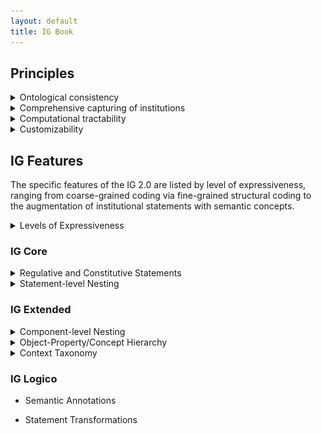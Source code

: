```yaml
---
layout: default
title: IG Book
---
```


## Principles

<details>
  <summary>Ontological consistency</summary><br/>
  
Ontological consistency describes the unambiguous characterization of the function linkage of components in institutional statements with respect to each and/or the institutional setting. A specific refinement introduced in the IG 2.0 is the distinction between activation conditions and execution constraints as part of a statement specification.<br/>
  
</details>

<details>
  <summary>Comprehensive capturing of institutions</summary><br/>

Comprehensiveness in the context of the IG describes the ability to parse institutional statements comprehensively without omitting relevant institutional statement (e.g., omitting statements, or information within statements). Specifically the integrated treatment of regulative and constitutive statement forms address this issue, alongside the different forms of nesting that capture institutional information in detail.

</details>

<details>
  <summary>Computational tractability</summary><br/>
  
Computational tractability interacts with the objective of ontological consistency by making components and statements as a whole accessible for computational treatment. This includes the well-defined nature of components as well as enabling fine-grained parsing of institutional statements.

</details>

<details>
  <summary>Customizability</summary><br/>
  
The IG has found application in diverse domains. The refined IG aims at better accommodating diverse applications of the IG by allowing the analyst to selective apply or forego features of the IG as part of the parsing process. The aim is to extract information that best corresponds to downstream use using particular analytical techniques (e.g., statistical treatment, behavioral modeling, formal reasoning).

</details>
  
## IG Features

The specific features of the IG 2.0 are listed by level of expressiveness, ranging from coarse-grained coding via fine-grained structural coding to the augmentation of institutional statements with semantic concepts. 

<details>
<summary>Levels of Expressiveness</summary><br/>

Levels of expressiveness reflect the different levels of detail and focus at which institutional statements are encoded to meet different analytical objectives. 
  
*IG Core* as the basic level aims at capturing institutional information broadly, but comprehensively. Central here is the compatibility to the original Institutional Grammar by Crawford and Ostrom, alongside conceptual refinements that increase the ontological consistency and rigor of the IG. Specific examples include the distinction between activation conditions (conditions that lead to the applicability of a given institutional statements) and execution constraints (qualifications of the activity or function of the institutional statement) as part of the *Context* components (*Conditions* in Crawford and Ostrom's version), as well as the introduction of a constitutive syntactic form that enables a comprehensive capturing of institutional information.<br/>  
  
*IG Extended* aims at capturing *structural detail* by allowing fine-grained parsing on component level (i.e., parsing of institutional information within individual components), as well as extraction of richer conceptual structures embedded in institutional statements (e.g., conceptual relationships between entities in component property). This further includes the richer contextualization of selected components based on annotations of *Context*.<br/>
  
'IG Logico*, as the highest level of expressiveness, focuses on the semantic aspects of the institutional information, and specifically the epistemological embedding of the statement parsing in the theory and/or frameworks of interest. This includes the augmentation of encoded information with semantic annotations derived or linked to particular theories, or drawn from selected taxonomies maintained as part of the IG 2.0 (e.g., role annotations, governance functions of actors/actions). IG Logico further introduces a formal syntactic and semantic treatment of institutional statements, including the ability to transform institutional statements based on their structural properties.<br/>

In IG 2.0, the default assumption is the incremental application of the different levels and their features (ensuring that features on higher levels can draw on features encoded on lower levels) as visualized in the following.
  
<center><img src="/figures/IGBibCodingAnalysis.png" width="45%"></center>
  
However, analysts are free to selectively draw on features from specific or across levels that best correspond to their analytical needs or objectives as part of their coding, with the main priorities for the different levels highlighted in the figure below.

<center><img src="/figures/IGLevelObjectives.png" width="55%"></center>
  
</details>

### IG Core

<details>
<summary>Regulative and Constitutive Statements</summary><br/>

The IG supports the notion of regulative and constitutive statements. 
  
Regulative statements include expressions that regulative of particular actors' behavior in terms of permissions (e.g., `may`) or associated duty (e.g., obligations or prohibitions), and in the IG, follow a principle structure that includes *Attributes*, *Deontic*, *Aim*, *Object* variants (direct and indirect object), and *Context* variants (activation conditions and execution constraints). Regulative statements can further describe consequences for the non-fulfillment of specified statements. 
 
Example: ```A(Citizens) D(must) I(submit) Bdir(tax returns) Bind(at the end of the following financial year).```
  
This statement explicitly signal obligations associated with a particular actor. 
  
Constitutive statements describe features of an institutional setting, e.g., by defining or introducing entities into the institutional setting, which can include actors, aims, venues, roles, objects and artifacts relevant in a given institutional setting. Central components include the *Constituted Entity*, *Modal*, *Constitutive Function*, *Constituting Properties*, *Context* variants (activation conditions and execution constraints). Constitutive statements can further describe consequences for the non-fulfillment of such statements. In contrast to regulative statements, such consequences are often existential in kind.
  
Example: ```E(Voters) F(are) P(citizens) P,p(aged 18 and older).```
  
This statement defines what voters are. Specific permissions and duty can be specified by corresponding regulative statements. 
  
</details>

<details>
<summary>Statement-level Nesting</summary><br/>

Central to the IG 2.0 is the introduction of nested institutional statements. The concepts builds on two observations, firstly that consequences in institutional statements have the structure of institutional statements (or states) themselves, and can thus be expressed using the same the syntactic form as applied for the leading statement. Consequently, institutional statements are divided into a part that is *monitored* (reflecting the *monitored statement*), and the second *consequential* part (reflecting the *consequential statement*) that captures the consequences for violating the monitored statement. This form of nesting is referred to as *vertical nesting*.
  
Example: ```A(Individuals) D(must [NOT]) I(violate) Bdir(public order), or else O{A(enforcement officials) D(must) I(intervene)}.```
  
The second observation refers to the common combination of terms in natural language, such as the combination of selected components (e.g., multiple actors and actions, such as ``Individuals may not enter or leave dwellings during curfew.``) in a single statement. Such statements can conceptually decomposed into logically-combined *atomic institutional statements* to capture the institutional content in detail and semantically precise. This form of nesting is referred to as *horizontal nesting*, since the evaluation of one statement (unlike in the vertical case) is in principle not conditional on the other.
  
Example: ```A(Individuals) D(may not) I((enter [AND] leave)) Bdir(dwellings) Cac(during curfew).```, which is conceptually equivalent to 
  
  ```{A(Individuals) D(may [NOT]) I(enter) Bdir(dwellings) Cac(during curfew).} [AND] {A(Individuals) D(may [NOT]) I(leave) Bdir(dwellings) Cac(during curfew).}``` 
  
Note that this particular example reveals the ambiguous use of `or` in natural language; logically, the statement implies the prohibition to neither enter nor leave. The purpose of the logical operators is to make such linkages explicit.

</details>

### IG Extended

<details>
<summary>Component-level Nesting</summary><br/>

Component-level nesting extends the concept of statement-level nesting by allowing the substitution of individual components with institutional state(ments). This way it is possible to explicitly parse the structure of activation conditions, which often contain institutional state information expressed in terms of the AIC or EFC pattern. This principles extends to various other components, including *Attributes*, *Object* variants, *Context* variants, *Constituted Entities*, *Constituting Properties*, as well as all *Properties* associated with selected components (e.g., *Attributes Properties*).

Example: ```A(Student) D(must) I(submit) Bdir(assignment) Cex(by the end of the term), Cac{unless [NOT] A(coordinator) I(has specified) a Bdir,p(different) Bdir(due date) Cex(in the course description)}.```
  
</details>

<details>
<summary>Object-Property/Concept Hierarchy</summary><br/>

</details>

<details>
<summary>Context Taxonomy</summary><br/>

The *Context Taxonomy* builds on Crawford and Ostrom's original conceptual characterization of the *Conditions* component (e.g., temporal, spatial and procedural aspects) and expands this categorization into a richer taxonomic structure that captures diverse types of context, including method, event and domanial categories, amongst others. Details are provided in the [IG 2.0 Codebook](https://arxiv.org/abs/2008.08937).
  
</details>

### IG Logico

* Semantic Annotations

* Statement Transformations
